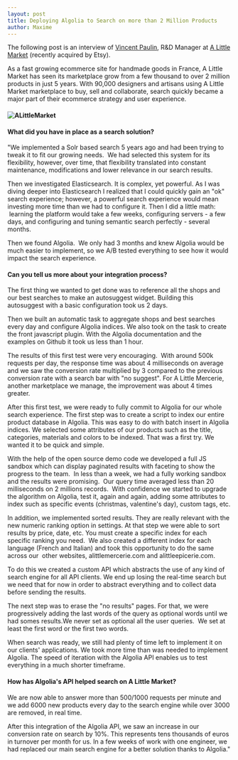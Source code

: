 ```yaml
---
layout: post
title: Deploying Algolia to Search on more than 2 Million Products
author: Maxime
---
```


The following post is an interview of [Vincent Paulin][1], R&D Manager at [A Little
Market][2] (recently acquired by Etsy).

As a fast growing ecommerce site for handmade goods in France, A Little Market
has seen its marketplace grow from a few thousand to over 2 million products
in just 5 years. With 90,000 designers and artisans using A Little Market
marketplace to buy, sell and collaborate, search quickly became a major part
of their ecommerce strategy and user experience.

#### **![ALittleMarket][3]**

#### **What did you have in place as a search solution?**

"We implemented a Solr based search 5 years ago and had been trying to tweak
it to fit our growing needs.  We had selected this system for its flexibility,
however, over time, that flexibility translated into constant maintenance,
modifications and lower relevance in our search results.

Then we investigated Elasticsearch. It is complex, yet powerful. As I was
diving deeper into Elasticsearch I realized that I could quickly gain an "ok"
search experience; however, a powerful search experience would mean investing
more time than we had to configure it. Then I did a little math:  learning the
platform would take a few weeks, configuring servers - a few days, and
configuring and tuning semantic search perfectly - several months.

Then we found Algolia.  We only had 3 months and knew Algolia would be much
easier to implement, so we A/B tested everything to see how it would impact
the search experience.

#### **Can you tell us more about your integration process?**

The first thing we wanted to get done was to reference all the shops and our
best searches to make an autosuggest widget. Building this autosuggest with a
basic configuration took us 2 days.

Then we built an automatic task to aggregate shops and best searches every day
and configure Algolia indices. We also took on the task to create the front
javascript plugin. With the Algolia documentation and the examples on Github
it took us less than 1 hour.

The results of this first test were very encouraging.  With around 500k
requests per day, the response time was about 4 milliseconds on average and we
saw the conversion rate multiplied by 3 compared to the previous conversion
rate with a search bar with "no suggest". For A Little Mercerie, another
marketplace we manage, the improvement was about 4 times greater.

After this first test, we were ready to fully commit to Algolia for our whole
search experience. The first step was to create a script to index our entire
product database in Algolia. This was easy to do with batch insert in Algolia
indices. We selected some attributes of our products such as the title,
categories, materials and colors to be indexed. That was a first try. We
wanted it to be quick and simple.

With the help of the open source demo code we developed a full JS sandbox
which can display paginated results with faceting to show the progress to the
team.  In less than a week, we had a fully working sandbox and the results
were promising.  Our query time averaged less than 20 milliseconds on 2
millions records.  With confidence we started to upgrade the algorithm on
Algolia, test it, again and again, adding some attributes to index such as
specific events (christmas, valentine's day), custom tags, etc.

In addition, we implemented sorted results. They are really relevant with the
new numeric ranking option in settings. At that step we were able to sort
results by price, date, etc. You must create a specific index for each
specific ranking you need.  We also created a different index for each
language (French and Italian) and took this opportunity to do the same across
our  other websites, alittlemercerie.com and alittleepicerie.com.

To do this we created a custom API which abstracts the use of any kind of
search engine for all API clients. We end up losing the real-time search but
we need that for now in order to abstract everything and to collect data
before sending the results.

The next step was to erase the "no results" pages. For that, we were
progressively adding the last words of the query as optional words until we
had somes results.We never set as optional all the user queries.  We set at
least the first word or the first two words.

When search was ready, we still had plenty of time left to implement it on our
clients' applications. We took more time than was needed to implement Algolia.
The speed of iteration with the Algolia API enables us to test everything in a
much shorter timeframe.

#### **How has Algolia's API helped search on A Little Market?**

We are now able to answer more than 500/1000 requests per minute and we add
6000 new products every day to the search engine while over 3000 are removed,
in real time.

After this integration of the Algolia API, we saw an increase in our
conversion rate on search by 10%. This represents tens thousands of euros in
turnover per month for us. In a few weeks of work with one engineer, we had
replaced our main search engine for a better solution thanks to Algolia."


[1]: fr.linkedin.com/pub/vincent-paulin/71/1a3/86a
[2]: http://www.alittlemarket.com/
[3]: /algoliasearch-jekyll-hyde/assets/Capture-decran-2014-07-11-17.31.04-1024x486.png
